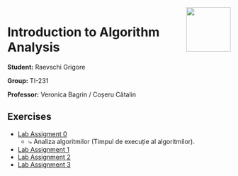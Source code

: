 <img align="right" width="100"  src="https://utm.md/wp-content/uploads/2022/03/utm-logo.svg">

# Introduction to Algorithm Analysis

**Student:** Raevschi Grigore

**Group:** TI-231

**Professor:** Veronica Bagrin / Coșeru Cătalin 

## Exercises
- [Lab Assigment 0](lab1)
  - ⤷ Analiza algoritmilor (Timpul de execuție al algoritmilor). <br/> 
- [Lab Assignment 1](src/lab_2/README.md)
- [Lab Assignment 2](src/lab_3/README.md) 
- [Lab Assignment 3](src/lab_4/README.md)